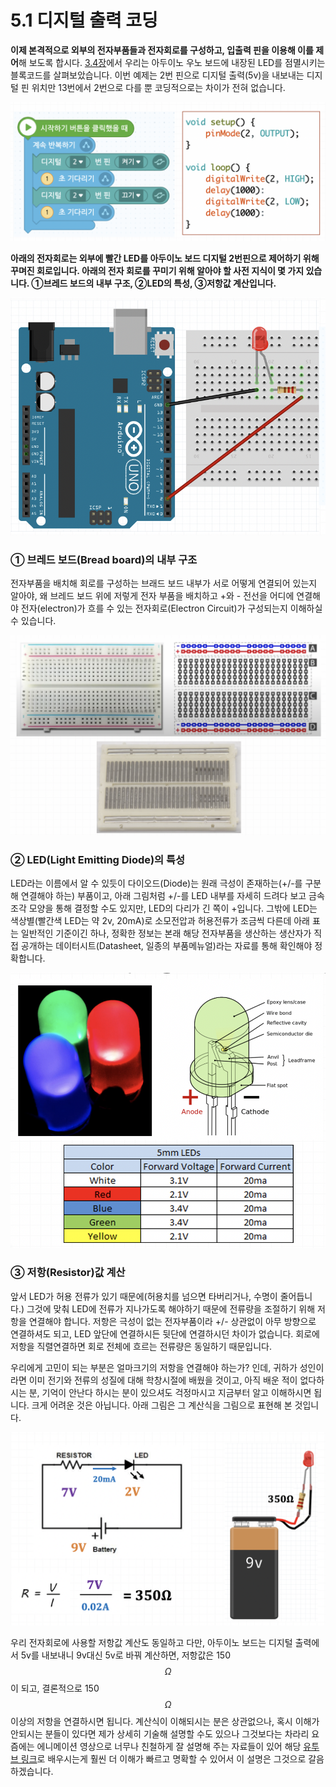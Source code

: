 # 5.1 디지털 출력 코딩

**이제 본격적으로 외부의 전자부품들과 전자회로를 구성하고, 입출력 핀을 이용해 이를 제어**해 보도록 합시다. [3.4장](../coding_start/hello-world.md)에서 우리는 아두이노 우노 보드에 내장된 LED를 점멸시키는 블록코드를 살펴보았습니다. 이번 예제는 2번 핀으로 디지털 출력\(5v\)을 내보내는 디지털 핀 위치만 13번에서 2번으로 다를 뿐 코딩적으로는 차이가 전혀 없습니다. 

![](../.gitbook/assets/image%20%2813%29.png)

**아래의 전자회로는 외부에 빨간 LED를  아두이노 보드 디지털 2번핀으로 제어하기 위해 꾸며진 회로입니다. 아래의 전자 회로를 꾸미기 위해 알아야 할 사전 지식이 몇 가지 있습니다. ①브레드 보드의 내부 구조, ②LED의 특성, ③저항값 계산입니다.** 

![](../.gitbook/assets/image%20%288%29.png)

### ① 브레드 보드\(Bread board\)의 내부 구조

전자부품을 배치해 회로를 구성하는 브래드 보드 내부가 서로 어떻게 연결되어 있는지 알아야, 왜 브레드 보드 위에 저렇게 전자 부품을 배치하고 +와 - 전선을 어디에 연결해야 전자\(electron\)가 흐를 수 있는 전자회로\(Electron Circuit\)가 구성되는지 이해하실 수 있습니다. 

![](../.gitbook/assets/image%20%284%29.png)

### ② LED\(Light Emitting Diode\)의 특성

LED라는 이름에서 알 수 있듯이 다이오드\(Diode\)는 원래 극성이 존재하는\(+/-를 구분해 연결해야 하는\) 부품이고, 아래 그림처럼 +/-를 LED 내부를 자세히 드려다 보고 금속조각 모양을 통해 결정할 수도 있지만, LED의 다리가 긴 쪽이 +입니다. 그밖에 LED는 색상별\(빨간색 LED는 약 2v, 20mA\)로 소모전압과 허용전류가 조금씩 다른데 아래 표는 일반적인 기준이긴 하나, 정확한 정보는 본래 해당 전자부품을 생산하는 생산자가 직접 공개하는 데이터시트\(Datasheet, 일종의 부품메뉴얼\)라는 자료를 통해 확인해야 정확합니다.

![](../.gitbook/assets/image%20%282%29.png)

### ③ 저항\(Resistor\)값 계산

앞서 LED가 허용 전류가 있기 때문에\(허용치를 넘으면 타버리거나, 수명이 줄어듭니다.\)  그것에 맞춰 LED에 전류가 지나가도록 해야하기 때문에 전류량을 조절하기 위해 저항을 연결해야 합니다. 저항은 극성이 없는 전자부품이라 +/- 상관없이 아무 방향으로 연결하셔도 되고, LED 앞단에 연결하시든 뒷단에 연결하시던 차이가 없습니다. 회로에 저항을 직렬연결하면 회로 전체에 흐르는 전류량은 동일하기 때문입니다.

우리에게 고민이 되는 부분은 얼마크기의 저항을 연결해야 하는가? 인데, 귀하가 성인이라면 이미 전기와 전류의 성질에 대해 학창시절에 배웠을 것이고, 아직 배운 적이 없다하시는 분, 기억이 안난다 하시는 분이 있으셔도 걱정마시고 지금부터 알고 이해하시면 됩니다. 크게 어려운 것은 아닙니다. 아래 그림은 그 계산식을 그림으로 표현해 본 것입니다. 

![](../.gitbook/assets/image%20%283%29.png)

우리 전자회로에 사용할 저항값 계산도 동일하고 다만, 아두이노 보드는 디지털 출력에서 5v를 내보내니 9v대신 5v로 바꿔 계산하면, 저항값은 150$$\Omega$$이 되고, 결론적으로 150$$\Omega$$이상의 저항을 연결하시면 됩니다. 계산식이 이해되시는 분은 상관없으나, 혹시 이해가 안되시는 분들이 있다면 제가 상세히 기술해 설명할 수도 있으나 그것보다는  차라리 요즘에는 에니메이션 영상으로 너무나 친철하게 잘 설명해 주는 자료들이 있어 해당 [유투브 링크](https://youtu.be/CQlwmrqhSas)로 배우시는게 훨씬 더 이해가 빠르고 명확할 수 있어서 이 설명은 그것으로 갈음하겠습니다.

